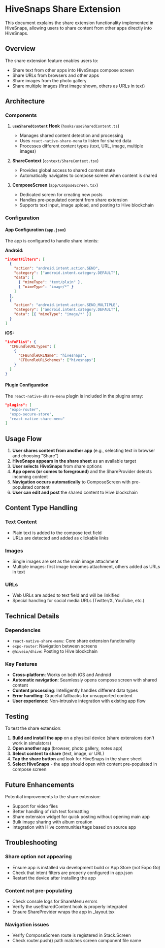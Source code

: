 # HiveSnaps Share Extension

This document explains the share extension functionality implemented in HiveSnaps, allowing users to share content from other apps directly into HiveSnaps.

## Overview

The share extension feature enables users to:

- Share text from other apps into HiveSnaps compose screen
- Share URLs from browsers and other apps
- Share images from the photo gallery
- Share multiple images (first image shown, others as URLs in text)

## Architecture

### Components

1. **`useSharedContent` Hook** (`hooks/useSharedContent.ts`)
   - Manages shared content detection and processing
   - Uses `react-native-share-menu` to listen for shared data
   - Processes different content types (text, URL, image, multiple images)

2. **ShareContext** (`context/ShareContext.tsx`)
   - Provides global access to shared content state
   - Automatically navigates to compose screen when content is shared

3. **ComposeScreen** (`app/ComposeScreen.tsx`)
   - Dedicated screen for creating new posts
   - Handles pre-populated content from share extension
   - Supports text input, image upload, and posting to Hive blockchain

### Configuration

#### App Configuration (`app.json`)

The app is configured to handle share intents:

**Android:**

```json
"intentFilters": [
  {
    "action": "android.intent.action.SEND",
    "category": ["android.intent.category.DEFAULT"],
    "data": [
      { "mimeType": "text/plain" },
      { "mimeType": "image/*" }
    ]
  },
  {
    "action": "android.intent.action.SEND_MULTIPLE",
    "category": ["android.intent.category.DEFAULT"],
    "data": [{ "mimeType": "image/*" }]
  }
]
```

**iOS:**

```json
"infoPlist": {
  "CFBundleURLTypes": [
    {
      "CFBundleURLName": "hivesnaps",
      "CFBundleURLSchemes": ["hivesnaps"]
    }
  ]
}
```

#### Plugin Configuration

The `react-native-share-menu` plugin is included in the plugins array:

```json
"plugins": [
  "expo-router",
  "expo-secure-store",
  "react-native-share-menu"
]
```

## Usage Flow

1. **User shares content from another app** (e.g., selecting text in browser and choosing "Share")
2. **HiveSnaps appears in the share sheet** as an available target
3. **User selects HiveSnaps** from share options
4. **App opens (or comes to foreground)** and the ShareProvider detects incoming content
5. **Navigation occurs automatically** to ComposeScreen with pre-populated content
6. **User can edit and post** the shared content to Hive blockchain

## Content Type Handling

### Text Content

- Plain text is added to the compose text field
- URLs are detected and added as clickable links

### Images

- Single images are set as the main image attachment
- Multiple images: first image becomes attachment, others added as URLs in text

### URLs

- Web URLs are added to text field and will be linkified
- Special handling for social media URLs (Twitter/X, YouTube, etc.)

## Technical Details

### Dependencies

- `react-native-share-menu`: Core share extension functionality
- `expo-router`: Navigation between screens
- `@hiveio/dhive`: Posting to Hive blockchain

### Key Features

- **Cross-platform**: Works on both iOS and Android
- **Automatic navigation**: Seamlessly opens compose screen with shared content
- **Content processing**: Intelligently handles different data types
- **Error handling**: Graceful fallbacks for unsupported content
- **User experience**: Non-intrusive integration with existing app flow

## Testing

To test the share extension:

1. **Build and install the app** on a physical device (share extensions don't work in simulators)
2. **Open another app** (browser, photo gallery, notes app)
3. **Select content to share** (text, image, or URL)
4. **Tap the share button** and look for HiveSnaps in the share sheet
5. **Select HiveSnaps** - the app should open with content pre-populated in compose screen

## Future Enhancements

Potential improvements to the share extension:

- Support for video files
- Better handling of rich text formatting
- Share extension widget for quick posting without opening main app
- Bulk image sharing with album creation
- Integration with Hive communities/tags based on source app

## Troubleshooting

### Share option not appearing

- Ensure app is installed via development build or App Store (not Expo Go)
- Check that intent filters are properly configured in app.json
- Restart the device after installing the app

### Content not pre-populating

- Check console logs for ShareMenu errors
- Verify the useSharedContent hook is properly integrated
- Ensure ShareProvider wraps the app in \_layout.tsx

### Navigation issues

- Verify ComposeScreen route is registered in Stack.Screen
- Check router.push() path matches screen component file name
